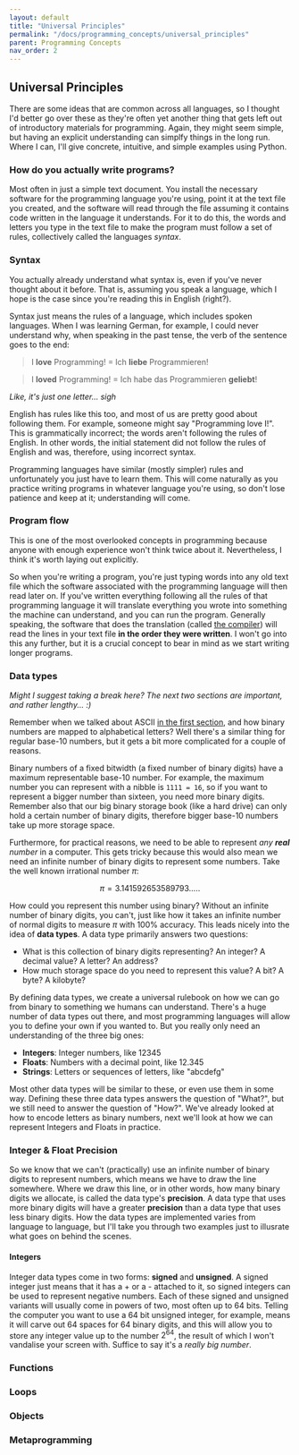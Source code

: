 ```yaml
---
layout: default
title: "Universal Principles"
permalink: "/docs/programming_concepts/universal_principles"
parent: Programming Concepts
nav_order: 2
---
```


## Universal Principles
There are some ideas that are common across all languages, so I thought I'd better go over these as they're often yet another thing that gets left out of introductory materials for programming. Again, they might seem simple, but having an explicit understanding can simplfy things in the long run. Where I can, I'll give concrete, intuitive, and simple examples using Python.

### How do you actually write programs?
Most often in just a simple text document. You install the necessary software for the programming language you're using, point it at the text file you created, and the software will read through the file assuming it contains code written in the language it understands. For it to do this, the words and letters you type in the text file to make the program must follow a set of rules, collectively called the languages _syntax_.

### Syntax
You actually already understand what syntax is, even if you've never thought about it before. That is, assuming you speak a language, which I hope is the case since you're reading this in English (right?).

Syntax just means the rules of a language, which includes spoken languages. When I was learning German, for example, I could never understand why, when speaking in the past tense, the verb of the sentence goes to the end:

> I **love** Programming! = Ich **liebe** Programmieren!

> I **loved** Programming! = Ich habe das Programmieren **geliebt**!

_Like, it's just one letter... sigh_

English has rules like this too, and most of us are pretty good about following them. For example, someone might say "Programming love I!". This is grammatically incorrect; the words aren't following the rules of English. In other words, the initial statement did not follow the rules of English and was, therefore, using incorrect syntax.

Programming languages have similar (mostly simpler) rules and unfortunately you just have to learn them. This will come naturally as you practice writing programs in whatever language you're using, so don't lose patience and keep at it; understanding will come.

### Program flow
This is one of the most overlooked concepts in programming because anyone with enough experience won't think twice about it. Nevertheless, I think it's worth laying out explicitly.

So when you're writing a program, you're just typing words into any old text file which the software associated with the programming language will then read later on. If you've written everything following all the rules of that programming language it will translate everything you wrote into something the machine can understand, and you can run the program. Generally speaking, the software that does the translation (called [the compiler](https://en.wikipedia.org/wiki/Compiler)) will read the lines in your text file **in the order they were written**. I won't go into this any further, but it is a crucial concept to bear in mind as we start writing longer programs.

### Data types
*Might I suggest taking a break here? The next two sections are important, and rather lengthy... :)*

Remember when we talked about ASCII [in the first section](../fundamental_concepts/binary_numbers#representing-information-with-binary-numbers), and how binary numbers are mapped to alphabetical letters? Well there's a similar thing for regular base-10 numbers, but it gets a bit more complicated for a couple of reasons.

Binary numbers of a fixed bitwidth (a fixed number of binary digits) have a maximum representable base-10 number. For example, the maximum number you can represent with a nibble is `1111 = 16`, so if you want to represent a bigger number than sixteen, you need more binary digits. Remember also that our big binary storage book (like a hard drive) can only hold a certain number of binary digits, therefore bigger base-10 numbers take up more storage space.

Furthermore, for practical reasons, we need to be able to represent *any* ***real*** *number* in a computer. This gets tricky because this would also mean we need an infinite number of binary digits to represent some numbers. Take the well known irrational number $\pi$:

$$\pi = 3.141592653589793.....$$

How could you represent this number using binary? Without an infinite number of binary digits, you can't, just like how it takes an infinite number of normal digits to measure $\pi$ with 100% accuracy. This leads nicely into the idea of **data types**. A data type primarily answers two questions:

- What is this collection of binary digits representing? An integer? A decimal value? A letter? An address?
- How much storage space do you need to represent this value? A bit? A byte? A kilobyte?

By defining data types, we create a universal rulebook on how we can go from binary to something we humans can understand. There's a huge number of data types out there, and most programming languages will allow you to define your own if you wanted to. But you really only need an understanding of the three big ones:

- **Integers**: Integer numbers, like 12345
- **Floats**: Numbers with a decimal point, like 12.345
- **Strings**: Letters or sequences of letters, like "abcdefg"

Most other data types will be similar to these, or even use them in some way. Defining these three data types answers the question of "What?", but we still need to answer the question of "How?". We've already looked at how to encode letters as binary numbers, next we'll look at how we can represent Integers and Floats in practice.

### Integer & Float Precision
So we know that we can't (practically) use an infinite number of binary digits to represent numbers, which means we have to draw the line somewhere. Where we draw this line, or in other words, how many binary digits we allocate, is called the data type's **precision**. A data type that uses more binary digits will have a greater **precision** than a data type that uses less binary digits. How the data types are implemented varies from language to language, but I'll take you through two examples just to illusrate what goes on behind the scenes.

#### Integers
Integer data types come in two forms: **signed** and **unsigned**. A signed integer just means that it has a + or a - attached to it, so signed integers can be used to represent negative numbers. Each of these signed and unsigned variants will usually come in powers of two, most often up to 64 bits. Telling the computer you want to use a 64 bit unsigned integer, for example, means it will carve out 64 spaces for 64 binary digits, and this will allow you to store any integer value up to the number $2^{64}$, the result of which I won't vandalise your screen with. Suffice to say it's a *really big number*.






### Functions

### Loops

### Objects

### Metaprogramming